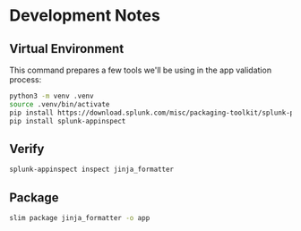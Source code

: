 # Development Notes

## Virtual Environment

This command prepares a few tools we'll be using in the app validation process:

```bash
python3 -m venv .venv
source .venv/bin/activate
pip install https://download.splunk.com/misc/packaging-toolkit/splunk-packaging-toolkit-1.0.1.tar.gz
pip install splunk-appinspect
```

## Verify

```bash
splunk-appinspect inspect jinja_formatter
```

## Package

```bash
slim package jinja_formatter -o app
```

